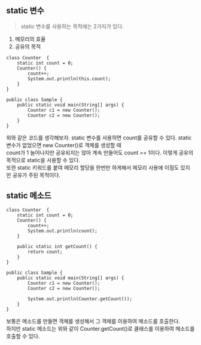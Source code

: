 ## static 변수

> static 변수를 사용하는 목적에는 2가지가 있다.

1. 메모리의 효율  
2. 공유의 목적

```
class Counter  {
    static int count = 0;
    Counter() {
        count++;
        System.out.println(this.count);
    }
}

public class Sample {
    public static void main(String[] args) {
        Counter c1 = new Counter();
        Counter c2 = new Counter();
    }
}
```
위와 같은 코드를 생각해보자. static 변수를 사용하면 count를 공유할 수 있다. static 변수가 없었으면 new Counter()로 객체를 생성할 때  
count가 1 늘어나지만 공유되지는 않아 계속 만들어도 count == 1이다. 이렇게 공유의 목적으로 static을 사용할 수 있다.  
또한 static 키워드를 붙여 메모리 할당을 한번만 하게해서 메모리 사용에 이점도 있지만 공유가 주된 목적이다.

## static 메소드

```
class Counter  {
    static int count = 0;
    Counter() {
        count++;
        System.out.println(count);
    }

    public static int getCount() {
        return count;
    }
}

public class Sample {
    public static void main(String[] args) {
        Counter c1 = new Counter();
        Counter c2 = new Counter();

        System.out.println(Counter.getCount()); 
    }
}
```

보통은 메소드를 만들면 객체를 생성해서 그 객체를 이용하여 메소드를 호출한다.  
하지만 static 메소드는 위와 같이 Counter.getCount()로 클래스를 이용하여 메소드를 호출할 수 있다.  

